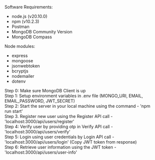 Software Requirements:
- node.js (v20.10.0)
- npm (v10.2.3)
- Postman
- MongoDB Community Version
- MongoDB Compass

Node modules:
- express
- mongoose
- jsonwebtoken
- bcryptjs
- nodemailer
- dotenv
  
Step 0: Make sure MongoDB Client is up <br>
Step 1: Setup environment variables in .env file (MONGO_URI, EMAIL, EMAIL_PASSWORD, JWT_SECRET) <br>
Step 2: Start the server in your local machine using the command - 'npm run start' <br>
Step 3. Register new user using the Register API call - 'localhost:3000/api/users/register' <br>
Step 4: Verify user by providing otp in Verify API call - 'localhost:3000/api/users/verify' <br>
Step 5: Login using user credentials by Login API call - 'localhost:3000/api/users/login' (Copy JWT token from response) <br>
Step 6: Retrieve user information using the JWT token - 'localhost:3000/api/users/user-info' <br>
